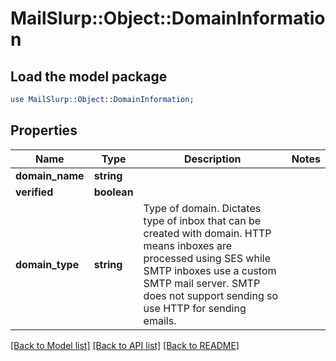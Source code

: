 # MailSlurp::Object::DomainInformation

## Load the model package
```perl
use MailSlurp::Object::DomainInformation;
```

## Properties
Name | Type | Description | Notes
------------ | ------------- | ------------- | -------------
**domain_name** | **string** |  | 
**verified** | **boolean** |  | 
**domain_type** | **string** | Type of domain. Dictates type of inbox that can be created with domain. HTTP means inboxes are processed using SES while SMTP inboxes use a custom SMTP mail server. SMTP does not support sending so use HTTP for sending emails. | 

[[Back to Model list]](../README#documentation-for-models) [[Back to API list]](../README#documentation-for-api-endpoints) [[Back to README]](../README)


